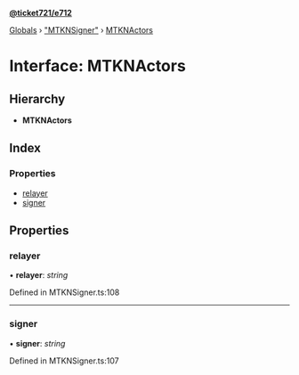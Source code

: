 **[@ticket721/e712](../README.md)**

[Globals](../globals.md) › ["MTKNSigner"](../modules/_mtknsigner_.md) › [MTKNActors](_mtknsigner_.mtknactors.md)

# Interface: MTKNActors

## Hierarchy

* **MTKNActors**

## Index

### Properties

* [relayer](_mtknsigner_.mtknactors.md#relayer)
* [signer](_mtknsigner_.mtknactors.md#signer)

## Properties

###  relayer

• **relayer**: *string*

Defined in MTKNSigner.ts:108

___

###  signer

• **signer**: *string*

Defined in MTKNSigner.ts:107